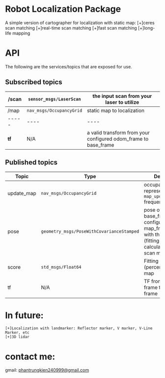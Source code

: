 # Robot Localization Package
A simple version of cartographer for localization with static map: 
    [+]ceres scan matching
    [+]real-time scan matching
    [+]fast scan matching
    [+]long-life mapping
# API
The following are the services/topics that are exposed for use.
## Subscribed topics
| /scan  | `sensor_msgs/LaserScan` | the input scan from your laser to utilize | 
|-----|----|----|
| /map   | `nav_msgs/OccupancyGrid` | static map to localization | 
|-----|----|----|
| **tf** | N/A | a valid transform from your configured odom_frame to base_frame |
## Published topics
| Topic       | Type | Description | 
|-----|----|----|
| update_map  | `nav_msgs/OccupancyGrid` | occupancy grid representation at `map_update_interval` frequency | 
| pose        | `geometry_msgs/PoseWithCovarianceStamped` | pose of the base_frame in the configured map_frame along with the covariance (fitting percent) calculated from the scan match |
| score       | `std_msgs/Float64` | Fitting score (percent) with static map|
| tf          | N/A | TF from global frame to odom frame|
# In future:
    [+]Localization with landmarker: Reflector marker, V marker, V-Line Marker, etc
    [+]3D lidar
# contact me:
gmail: phantrungkien240999@gmail.com